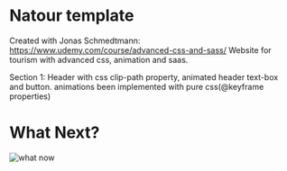 # Natour template 
Created with Jonas Schmedtmann: https://www.udemy.com/course/advanced-css-and-sass/
Website for tourism with advanced css, animation and saas. 

Section 1: Header with css clip-path property, animated header text-box and button.
           animations been implemented with pure css(@keyframe properties)
# What Next?
![what now](https://user-images.githubusercontent.com/43020989/100143640-a3391800-2e63-11eb-873a-5a50eeb9f665.gif)
           




